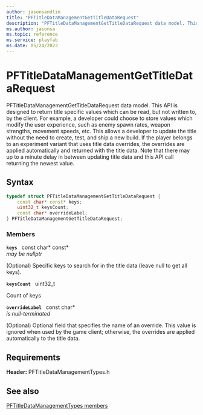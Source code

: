 ```yaml
---
author: jasonsandlin
title: "PFTitleDataManagementGetTitleDataRequest"
description: "PFTitleDataManagementGetTitleDataRequest data model. This API is designed to return title specific values which can be read, but not written to, by the client. For example, a developer could choose to store values which modify the user experience, such as enemy spawn rates, weapon strengths, movement speeds, etc. This allows a developer to update the title without the need to create, test, and ship a new build. If the player belongs to an experiment variant that uses title data overrides, the overrides are applied automatically and returned with the title data. Note that there may up to a minute delay in between updating title data and this API call returning the newest value."
ms.author: jasonsa
ms.topic: reference
ms.service: playfab
ms.date: 05/24/2023
---
```


# PFTitleDataManagementGetTitleDataRequest  

PFTitleDataManagementGetTitleDataRequest data model. This API is designed to return title specific values which can be read, but not written to, by the client. For example, a developer could choose to store values which modify the user experience, such as enemy spawn rates, weapon strengths, movement speeds, etc. This allows a developer to update the title without the need to create, test, and ship a new build. If the player belongs to an experiment variant that uses title data overrides, the overrides are applied automatically and returned with the title data. Note that there may up to a minute delay in between updating title data and this API call returning the newest value.  

## Syntax  
  
```cpp
typedef struct PFTitleDataManagementGetTitleDataRequest {  
    const char* const* keys;  
    uint32_t keysCount;  
    const char* overrideLabel;  
} PFTitleDataManagementGetTitleDataRequest;  
```
  
### Members  
  
**`keys`** &nbsp; const char* const*  
*may be nullptr*  
  
(Optional) Specific keys to search for in the title data (leave null to get all keys).
  
**`keysCount`** &nbsp; uint32_t  
  
Count of keys
  
**`overrideLabel`** &nbsp; const char*  
*is null-terminated*  
  
(Optional) Optional field that specifies the name of an override. This value is ignored when used by the game client; otherwise, the overrides are applied automatically to the title data.
  
  
## Requirements  
  
**Header:** PFTitleDataManagementTypes.h
  
## See also  
[PFTitleDataManagementTypes members](../pftitledatamanagementtypes_members.md)  

  
  
